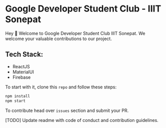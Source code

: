 # Google Developer Student Club - IIIT Sonepat
Hey 👋  Welcome to Google Developer Student Club IIIT Sonepat.
We welcome your valuable contributions to our project. 

## Tech Stack:
- ReactJS
- MaterialUI
- Firebase

To start with it, clone this `repo` and follow these steps:
```bash
npm install
npm start
```

To contribute head over `issues` section and submit your PR.

[TODO] Update readme with code of conduct and contribution guidelines.